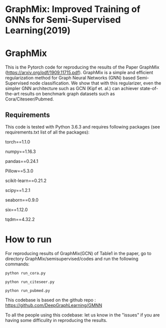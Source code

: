 # GraphMix: Improved Training of GNNs for Semi-Supervised Learning(2019)
# GraphMix
This is the Pytorch code for reproducing the results of the Paper GraphMix (https://arxiv.org/pdf/1909.11715.pdf). GraphMix is a simple and efficient regularization method for Graph Neural Networks (GNN) based Semi-Supervised node classification. We show that with this regularizer, even the simpler GNN architecture such as GCN (Kipf et. al.) can achiever state-of-the-art results on benchmark graph datasets such as Cora/Citeseer/Pubmed.

## Requirements 
This code is tested with Python 3.6.3 and requires following packages (see requirements.txt list of all the packages):

torch==1.1.0

numpy==1.16.3

pandas==0.24.1

Pillow==5.3.0

scikit-learn==0.21.2

scipy==1.2.1

seaborn==0.9.0

six==1.12.0

tqdm==4.32.2


# How to run 

For reproducing results of GraphMix(GCN) of Table1 in the paper, go to directory GraphMix/semisupervised/codes and run the following commands:

`python run_cora.py`

`python run_citeseer.py`

`python run_pubmed.py`


This codebase is based on the github repo : https://github.com/DeepGraphLearning/GMNN

To all the people using this codebase: let us know in the "issues" if you are having some difficulity in reproducing the results. 



